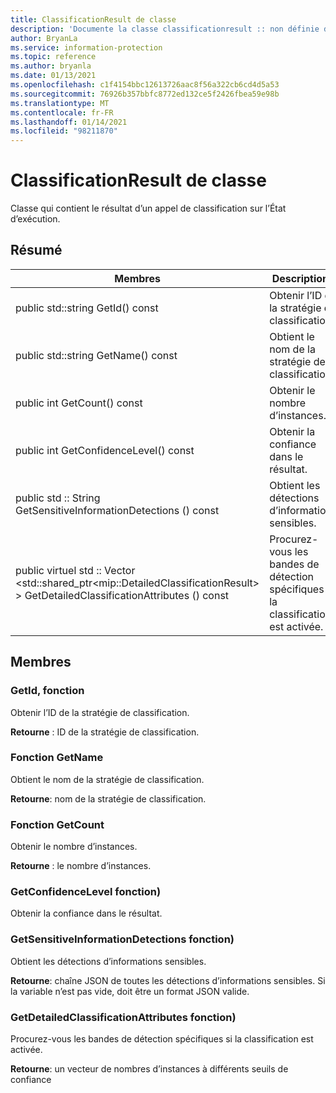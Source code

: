 ```yaml
---
title: ClassificationResult de classe
description: 'Documente la classe classificationresult :: non définie du kit de développement logiciel (SDK) Microsoft Information Protection (MIP).'
author: BryanLa
ms.service: information-protection
ms.topic: reference
ms.author: bryanla
ms.date: 01/13/2021
ms.openlocfilehash: c1f4154bbc12613726aac8f56a322cb6cd4d5a53
ms.sourcegitcommit: 76926b357bbfc8772ed132ce5f2426fbea59e98b
ms.translationtype: MT
ms.contentlocale: fr-FR
ms.lasthandoff: 01/14/2021
ms.locfileid: "98211870"
---
```

# <a name="class-classificationresult"></a>ClassificationResult de classe 
Classe qui contient le résultat d’un appel de classification sur l’État d’exécution.
  
## <a name="summary"></a>Résumé
 Membres                        | Descriptions                                
--------------------------------|---------------------------------------------
public std::string GetId() const  |  Obtenir l’ID de la stratégie de classification.
public std::string GetName() const  |  Obtient le nom de la stratégie de classification.
public int GetCount() const  |  Obtenir le nombre d’instances.
public int GetConfidenceLevel() const  |  Obtenir la confiance dans le résultat.
public std :: String GetSensitiveInformationDetections () const  |  Obtient les détections d’informations sensibles.
public virtuel std :: Vector \<std::shared_ptr\<mip::DetailedClassificationResult\> \> GetDetailedClassificationAttributes () const  |  Procurez-vous les bandes de détection spécifiques si la classification est activée.
  
## <a name="members"></a>Membres
  
### <a name="getid-function"></a>GetId, fonction
Obtenir l’ID de la stratégie de classification.

  
**Retourne** : ID de la stratégie de classification.
  
### <a name="getname-function"></a>Fonction GetName
Obtient le nom de la stratégie de classification.

  
**Retourne**: nom de la stratégie de classification.
  
### <a name="getcount-function"></a>Fonction GetCount
Obtenir le nombre d’instances.

  
**Retourne** : le nombre d’instances.
  
### <a name="getconfidencelevel-function"></a>GetConfidenceLevel fonction)
Obtenir la confiance dans le résultat.
  
### <a name="getsensitiveinformationdetections-function"></a>GetSensitiveInformationDetections fonction)
Obtient les détections d’informations sensibles.

  
**Retourne**: chaîne JSON de toutes les détections d’informations sensibles. Si la variable n’est pas vide, doit être un format JSON valide.
  
### <a name="getdetailedclassificationattributes-function"></a>GetDetailedClassificationAttributes fonction)
Procurez-vous les bandes de détection spécifiques si la classification est activée.

  
**Retourne**: un vecteur de nombres d’instances à différents seuils de confiance